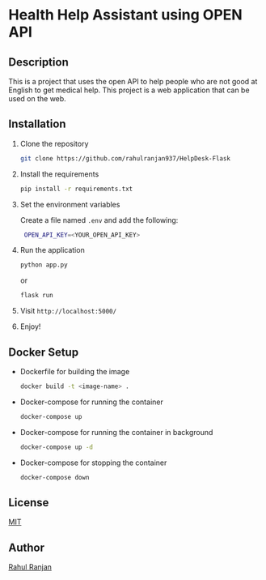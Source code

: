 # Health Help Assistant using OPEN API

## Description

This is a project that uses the open API to help people who are not good at English to get medical help.
This project is a web application that can be used on the web.

## Installation

1. Clone the repository
  
    ```bash
    git clone https://github.com/rahulranjan937/HelpDesk-Flask
    ```

2. Install the requirements

    ```bash
    pip install -r requirements.txt
    ```

3. Set the environment variables

    Create a file named `.env` and add the following:

    ```bash
     OPEN_API_KEY=<YOUR_OPEN_API_KEY>
    ```

4. Run the application

    ```bash
    python app.py
    ```

    or

    ```bash
    flask run
    ```

5. Visit `http://localhost:5000/`
  
6. Enjoy!

## Docker Setup

* Dockerfile for building the image

  ``` bash
  docker build -t <image-name> .
  ```

* Docker-compose for running the container

  ``` bash
  docker-compose up
  ```

* Docker-compose for running the container in background

  ``` bash
  docker-compose up -d
  ```

* Docker-compose for stopping the container

  ``` bash
  docker-compose down
  ```
  
## License

[MIT](https://choosealicense.com/licenses/mit/)

## Author

[Rahul Ranjan](https://github.com/rahulranjan937/)
